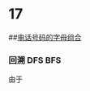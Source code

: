 # 17

##[电话号码的字母组合](https://leetcode-cn.com/problems/letter-combinations-of-a-phone-number/)

### 回溯 DFS  BFS

由于



